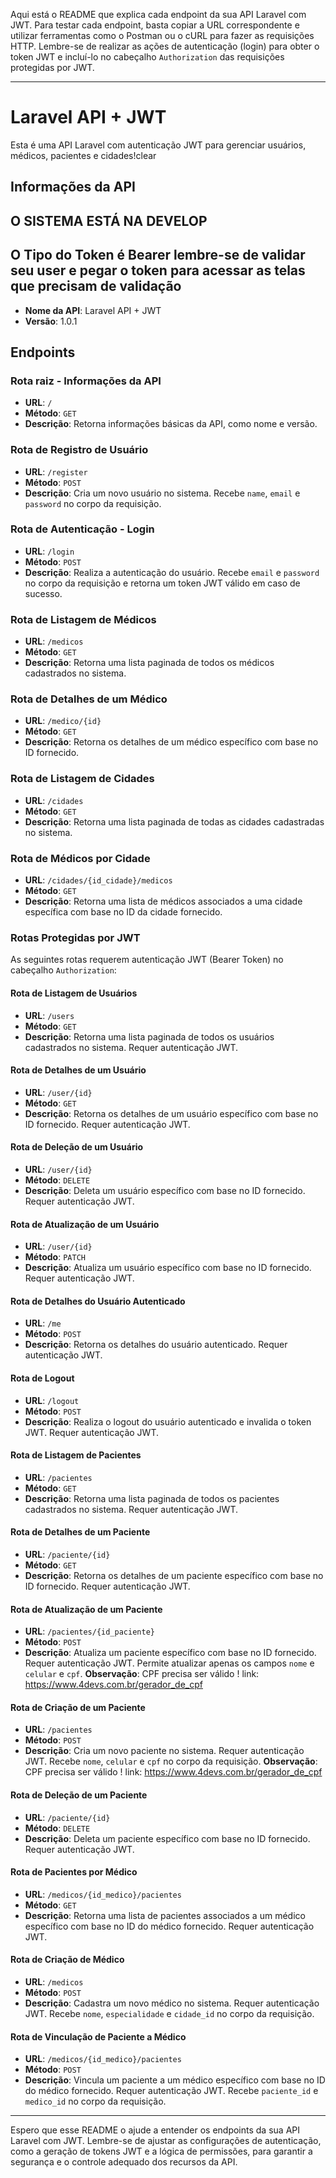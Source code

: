 Aqui está o README que explica cada endpoint da sua API Laravel com JWT. Para testar cada endpoint, basta copiar a URL correspondente e utilizar ferramentas como o Postman ou o cURL para fazer as requisições HTTP. Lembre-se de realizar as ações de autenticação (login) para obter o token JWT e incluí-lo no cabeçalho `Authorization` das requisições protegidas por JWT.

---

# Laravel API + JWT

Esta é uma API Laravel com autenticação JWT para gerenciar usuários, médicos, pacientes e cidades!clear

## Informações da API

## O SISTEMA ESTÁ NA DEVELOP


## O Tipo do Token é Bearer lembre-se de validar seu user e pegar o token para acessar as telas que precisam de validação

- **Nome da API**: Laravel API + JWT
- **Versão**: 1.0.1

## Endpoints

### Rota raiz - Informações da API

- **URL**: `/`
- **Método**: `GET`
- **Descrição**: Retorna informações básicas da API, como nome e versão.

### Rota de Registro de Usuário

- **URL**: `/register`
- **Método**: `POST`
- **Descrição**: Cria um novo usuário no sistema. Recebe `name`, `email` e `password` no corpo da requisição.

### Rota de Autenticação - Login

- **URL**: `/login`
- **Método**: `POST`
- **Descrição**: Realiza a autenticação do usuário. Recebe `email` e `password` no corpo da requisição e retorna um token JWT válido em caso de sucesso.


### Rota de Listagem de Médicos

- **URL**: `/medicos`
- **Método**: `GET`
- **Descrição**: Retorna uma lista paginada de todos os médicos cadastrados no sistema.

### Rota de Detalhes de um Médico

- **URL**: `/medico/{id}`
- **Método**: `GET`
- **Descrição**: Retorna os detalhes de um médico específico com base no ID fornecido.

### Rota de Listagem de Cidades

- **URL**: `/cidades`
- **Método**: `GET`
- **Descrição**: Retorna uma lista paginada de todas as cidades cadastradas no sistema.

### Rota de Médicos por Cidade

- **URL**: `/cidades/{id_cidade}/medicos`
- **Método**: `GET`
- **Descrição**: Retorna uma lista de médicos associados a uma cidade específica com base no ID da cidade fornecido.

### Rotas Protegidas por JWT

As seguintes rotas requerem autenticação JWT (Bearer Token) no cabeçalho `Authorization`:

#### Rota de Listagem de Usuários

- **URL**: `/users`
- **Método**: `GET`
- **Descrição**: Retorna uma lista paginada de todos os usuários cadastrados no sistema. Requer autenticação JWT.

#### Rota de Detalhes de um Usuário

- **URL**: `/user/{id}`
- **Método**: `GET`
- **Descrição**: Retorna os detalhes de um usuário específico com base no ID fornecido. Requer autenticação JWT.

#### Rota de Deleção de um Usuário

- **URL**: `/user/{id}`
- **Método**: `DELETE`
- **Descrição**: Deleta um usuário específico com base no ID fornecido. Requer autenticação JWT.

#### Rota de Atualização de um Usuário

- **URL**: `/user/{id}`
- **Método**: `PATCH`
- **Descrição**: Atualiza um usuário específico com base no ID fornecido. Requer autenticação JWT.

#### Rota de Detalhes do Usuário Autenticado

- **URL**: `/me`
- **Método**: `POST`
- **Descrição**: Retorna os detalhes do usuário autenticado. Requer autenticação JWT.

#### Rota de Logout

- **URL**: `/logout`
- **Método**: `POST`
- **Descrição**: Realiza o logout do usuário autenticado e invalida o token JWT. Requer autenticação JWT.

#### Rota de Listagem de Pacientes

- **URL**: `/pacientes`
- **Método**: `GET`
- **Descrição**: Retorna uma lista paginada de todos os pacientes cadastrados no sistema. Requer autenticação JWT.

#### Rota de Detalhes de um Paciente

- **URL**: `/paciente/{id}`
- **Método**: `GET`
- **Descrição**: Retorna os detalhes de um paciente específico com base no ID fornecido. Requer autenticação JWT.

#### Rota de Atualização de um Paciente

- **URL**: `/pacientes/{id_paciente}`
- **Método**: `POST`
- **Descrição**: Atualiza um paciente específico com base no ID fornecido. Requer autenticação JWT. Permite atualizar apenas os campos `nome` e `celular` e `cpf`.
**Observação**: CPF  precisa ser válido ! link: https://www.4devs.com.br/gerador_de_cpf

#### Rota de Criação de um Paciente

- **URL**: `/pacientes`
- **Método**: `POST`
- **Descrição**: Cria um novo paciente no sistema. Requer autenticação JWT. Recebe `nome`, `celular` e  `cpf`  no corpo da requisição.
**Observação**: CPF  precisa ser válido ! link: https://www.4devs.com.br/gerador_de_cpf

#### Rota de Deleção de um Paciente



- **URL**: `/paciente/{id}`
- **Método**: `DELETE`
- **Descrição**: Deleta um paciente específico com base no ID fornecido. Requer autenticação JWT.

#### Rota de Pacientes por Médico

- **URL**: `/medicos/{id_medico}/pacientes`
- **Método**: `GET`
- **Descrição**: Retorna uma lista de pacientes associados a um médico específico com base no ID do médico fornecido. Requer autenticação JWT.

#### Rota de Criação de Médico

- **URL**: `/medicos`
- **Método**: `POST`
- **Descrição**: Cadastra um novo médico no sistema. Requer autenticação JWT. Recebe `nome`, `especialidade` e `cidade_id` no corpo da requisição.

#### Rota de Vinculação de Paciente a Médico

- **URL**: `/medicos/{id_medico}/pacientes`
- **Método**: `POST`
- **Descrição**: Vincula um paciente a um médico específico com base no ID do médico fornecido. Requer autenticação JWT. Recebe `paciente_id` e `medico_id` no corpo da requisição.

---

Espero que esse README o ajude a entender os endpoints da sua API Laravel com JWT. Lembre-se de ajustar as configurações de autenticação, como a geração de tokens JWT e a lógica de permissões, para garantir a segurança e o controle adequado dos recursos da API.